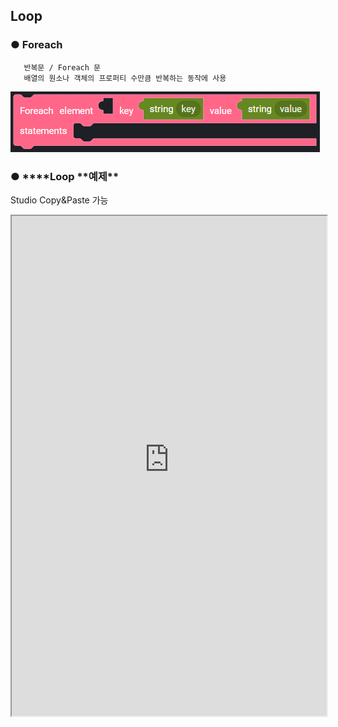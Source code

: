 ## Loop

### ● Foreach

       반복문 / Foreach 문
       배열의 원소나 객체의 프로퍼티 수만큼 반복하는 동작에 사용

![](../../img/assets/image%20%2886%29.png)

### ● \***\*Loop **예제\*\*
<p class='comment'>Studio Copy&Paste 가능</p>
<iframe
    src="https://d1sxhpvag16wqc.cloudfront.net/v3.1.0/loop/loop"
    width="100%"
    height="800px"
    allow=""
    sandbox="allow-scripts allow-same-origin" />
<div class="display-pdf">
    <p><img src="../../img/assets/loop_example_1.png" alt="" /></p>
    <p><img src="../../img/assets/loop_example_2.png" alt="" /></p>
</div>

### ● \***\*Loop **결과\*\*

```text
{
  "result": {
    "foreach": "WelcometoSynctree"
  }
}
```

### ● break

       반복문 제어 / 제어흐름을 벗어날 때 사용

![](../../img/assets/image%20%28150%29.png)

### ● continue

       반복문 제어 / 제어흐름을 유지고 현재 부분을 건너뛰고 다음 구문을 진행 시 사용

![](../../img/assets/image%20%2857%29.png)
